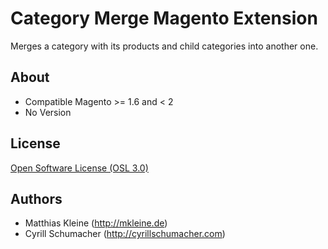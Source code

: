 Category Merge Magento Extension
======================

Merges a category with its products and child categories into another one.

## About

- Compatible Magento >= 1.6 and < 2
- No Version

## License

[Open Software License (OSL 3.0)](http://opensource.org/licenses/osl-3.0.php)

## Authors

- Matthias Kleine (http://mkleine.de)
- Cyrill Schumacher (http://cyrillschumacher.com)

